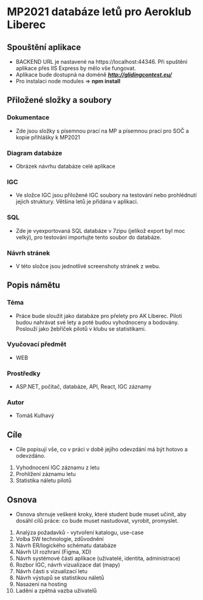 # MP2021 databáze letů pro Aeroklub Liberec
## Spouštění aplikace
 - BACKEND URL je nastavené na https://localhost:44346. Při spuštění aplikace přes IIS Express by mělo vše fungovat.
 - Aplikace bude dostupná na doméně ***http://glidingcontest.eu/***
 - Pro instalaci node modules => **npm install**

## Přiložené složky a soubory
### Dokumentace
 - Zde jsou složky s písemnou prací na MP a písemnou prací pro SOČ a kopie přihlášky k MP2021
### Diagram databáze
 - Obrázek návrhu databáze celé aplikace
### IGC
 - Ve složce IGC jsou přiložené IGC soubory na testování nebo prohlédnutí jejich struktury. Většina letů je přidána v aplikaci.
### SQL
 - Zde je vyexportovaná SQL databáze v 7zipu (jelikož export byl moc velký), pro testování importujte tento soubor do databáze.
### Návrh stránek
 - V této složce jsou jednotlivé screenshoty stránek z webu.

## Popis námětu
### Téma
 - Práce bude sloužit jako databáze pro přelety pro AK Liberec. Piloti budou nahrávat své lety a poté budou vyhodnoceny a bodovány. Poslouží jako žebříček pilotů v klubu se statistikami.
### Vyučovací předmět 
 - WEB
### Prostředky
 - ASP.NET, počítač, databáze, API, React, IGC záznamy
### Autor
 - Tomáš Kulhavý
 
## Cíle
 - Cíle popisují vše, co v práci v době jejího odevzdání má být hotovo a odevzdáno.

1. Vyhodnocení IGC záznamu z letu
2. Prohlížení záznamu letu
3. Statistika náletu pilotů

## Osnova
- Osnova shrnuje veškeré kroky, které student bude muset učinit, aby dosáhl cílů práce: co bude muset nastudovat, vyrobit, promyslet.
1.  Analýza požadavků - vytvoření katalogu, use-case
2.	Volba SW technologie, zdůvodnění
3.	Návrh ER/logického schématu databáze
4.	Návrh UI rozhraní (Figma, XD)
5.	Návrh systémové části aplikace (uživatelé, identita, administrace)
6.	Rozbor IGC, návrh vizualizace dat (mapy)
7.	Návrh části s vizualizací letu
8.	Návrh výstupů se statistikou náletů	
9.	Nasazení na hosting
10.	Ladění a zpětná vazba uživatelů
